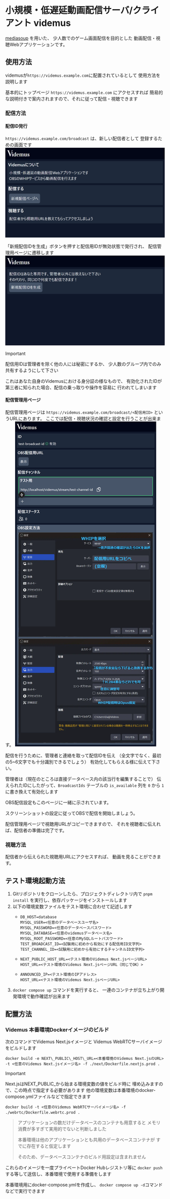 # 小規模・低遅延動画配信サーバ/クライアント videmus

[mediasoup](https://mediasoup.org/) を用いた、
少人数でのゲーム画面配信を目的とした
動画配信・視聴Webアプリケーションです。

## 使用方法
videmusが`https://videmus.example.com`に配置されているとして
使用方法を説明します

基本的にトップページ
`https://videmus.example.com` にアクセスすれば
簡易的な説明付きで案内されますので、それに従って配信・視聴できます

### 配信方法
#### 配信ID発行
`https://videmus.example.com/broadcast` は、新しい配信者として
登録するための画面です
![Videmus top page screen shot](docs/videmus-top-page.png)


「新規配信IDを生成」ボタンを押すと配信用IDが無効状態で発行され、
配信管理用ページに遷移します
![Videmus broadcast page screen shot](docs/videmus-broadcast-page.png)

> [!IMPORTANT]
> 配信用IDは管理者を除く他の人には秘密にするか、
> 少人数のグループ内でのみ共有するようにして下さい
>
> これはあなた自身のVidemusにおける身分証の様なもので、
> 有効化されたIDが第三者に知られた場合、配信の乗っ取りや操作を容易に
> 行われてしまいます

#### 配信管理用ページ
配信管理用ページは `https://videmus.example.com/broadcast/<配信用ID>`
というURLにあります。
ここでは配信・視聴状況の確認と設定を行うことが出来ます。
![Videmus broadcast control page screen shot](docs/videmus-broadcast-id-page.png)


配信を行うために、管理者と連絡を取って配信IDを伝え
（全文字でなく、最初の5~6文字でも十分識別できるでしょう）
有効化してもらえる様に伝えて下さい。

管理者は（現在のところは直接データベース内の該当行を編集することで）
伝えられたIDにしたがって、`BroadcastIds` テーブルの `is_available` 列を
`0` から `1` に書き換えて有効化します

OBS配信設定もこのページに一緒に示されています。

スクリーンショットの設定に従ってOBSで配信を開始しましょう。

配信管理用ページで視聴用URLがコピーできますので、
それを視聴者に伝えれば、配信者の準備は完了です。

### 視聴方法
配信者から伝えられた視聴用URLにアクセスすれば、
動画を見ることができます。


## テスト環境起動方法
1. Gitリポジトリをクローンしたら、プロジェクトディレクトリ内で
   `pnpm install` を実行し、依存パッケージをインストールします
2. 以下の環境変数ファイルをテスト環境に合わせて記述します
   - ```env:.env.database
     DB_HOST=database
     MYSQL_USER=<任意のデータベースユーザ名>
     MYSQL_PASSWORD=<任意のデータベースパスワード>
     MYSQL_DATABASE=<任意のvidemusデータベース名>
     MYSQL_ROOT_PASSWORD=<任意のMySQLルートパスワード>
     TEST_BROADCAST_ID=<試験用に初めから有効にする配信用ID文字列>
     TEST_CHANNEL_ID=<試験用に初めから有効にするチャンネルID文字列>
     ```
   - ```env:.env.next
     NEXT_PUBLIC_HOST_URL=<テスト環境のVidemus Next.jsページURL>
     HOST_URL=<テスト環境のVidemus Next.jsページURL（同じでOK）>
     ```
   - ```env:.env.webrtc
     ANNOUNCED_IP=<テスト環境のIPアドレス>
     HOST_URL=<テスト環境のVidemus Next.jsページURL>
     ```
3. `docker compose up` コマンドを実行すると、
   一連のコンテナが立ち上がり開発環境で動作確認が出来ます

## 配置方法
### Videmus 本番環境Dockerイメージのビルド
次のコマンドでVidemus Next.jsイメージと
Videmus WebRTCサーバイメージをビルドします

`docker build -e NEXT\_PUBLIC\_HOST\_URL=<本番環境のVidemus Next.jsのURL> -t <任意のVidemus Next.jsイメージ名> -f ./next/Dockerfile.nextjs.prod .`
> [!IMPORTANT]
> Next.jsはNEXT_PUBLIC_から始まる環境変数の値をビルド時に
> 埋め込みますので、この時点で指定する必要があります
> 他の環境変数は本番環境のdocker-compose.ymlファイルなどで指定できます

`docker build -t <任意のVidemus WebRTCサーバイメージ名> -f ./webrtc/Dockerfile.webrtc.prod .`


> アプリケーションの数だけデータベースのコンテナも用意すると
> メモリ消費が多すぎて実用的でないと判断しました
>
> 本番環境は他のアプリケーションとも共用のデータベースコンテナが
> すでに存在すると仮定します
>
> そのため、データベースコンテナのビルド用設定は含まれません

これらのイメージを一度プライベートDocker Hubレジストリ等に
`docker push`する等して送信し、本番環境で使用する準備をします

本番環境用にdocker-compose.ymlを作成し、
`docker compose up -d`コマンドなどで実行できます

